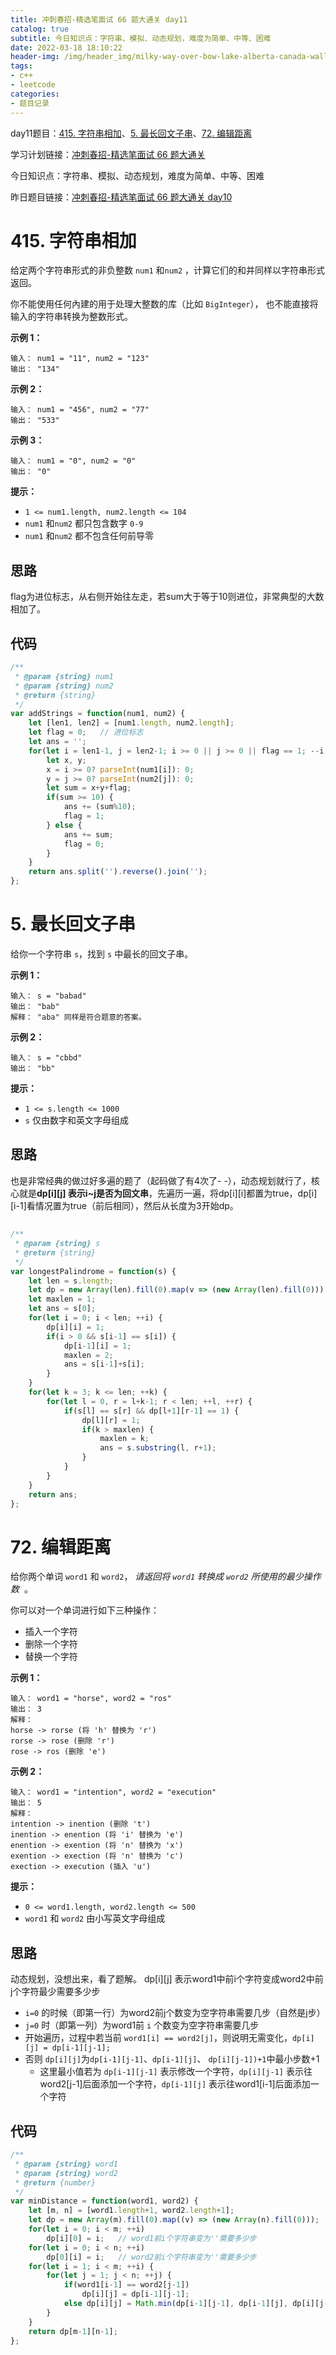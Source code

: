 ```yaml
---
title: 冲刺春招-精选笔面试 66 题大通关 day11
catalog: true
subtitle: 今日知识点：字符串、模拟、动态规划，难度为简单、中等、困难
date: 2022-03-18 18:10:22
header-img: /img/header_img/milky-way-over-bow-lake-alberta-canada-wallpaper-for-1920x1080-63-873.jpg
tags:
- c++
- leetcode
categories:
- 题目记录
---
```


day11题目：[415. 字符串相加](https://leetcode-cn.com/problems/add-strings/)、[5. 最长回文子串](https://leetcode-cn.com/problems/longest-palindromic-substring/)、[72. 编辑距离](https://leetcode-cn.com/problems/edit-distance/)

学习计划链接：[冲刺春招-精选笔面试 66 题大通关](https://leetcode-cn.com/study-plan/bytedancecampus/?progress=dcmyjb3)

今日知识点：字符串、模拟、动态规划，难度为简单、中等、困难

昨日题目链接：[冲刺春招-精选笔面试 66 题大通关 day10](https://juejin.cn/post/7076029414655393822)

# 415. 字符串相加
给定两个字符串形式的非负整数 `num1` 和`num2` ，计算它们的和并同样以字符串形式返回。

你不能使用任何內建的用于处理大整数的库（比如 `BigInteger`）， 也不能直接将输入的字符串转换为整数形式。

**示例 1：**

```
输入： num1 = "11", num2 = "123"
输出： "134"
```

**示例 2：**

```
输入： num1 = "456", num2 = "77"
输出： "533"
```

**示例 3：**

```
输入： num1 = "0", num2 = "0"
输出： "0"
```

**提示：**

-   `1 <= num1.length, num2.length <= 104`
-   `num1` 和`num2` 都只包含数字 `0-9`
-   `num1` 和`num2` 都不包含任何前导零
## 思路
flag为进位标志，从右侧开始往左走，若sum大于等于10则进位，非常典型的大数相加了。

## 代码

```js
/**
 * @param {string} num1
 * @param {string} num2
 * @return {string}
 */
var addStrings = function(num1, num2) {
    let [len1, len2] = [num1.length, num2.length];
    let flag = 0;   // 进位标志
    let ans = '';
    for(let i = len1-1, j = len2-1; i >= 0 || j >= 0 || flag == 1; --i, --j) {
        let x, y;
        x = i >= 0? parseInt(num1[i]): 0;
        y = j >= 0? parseInt(num2[j]): 0;
        let sum = x+y+flag;
        if(sum >= 10) {
            ans += (sum%10);
            flag = 1;
        } else {
            ans += sum;
            flag = 0;
        }
    }
    return ans.split('').reverse().join('');
};
```
# 5. 最长回文子串
给你一个字符串 `s`，找到 `s` 中最长的回文子串。

**示例 1：**

```
输入： s = "babad"
输出： "bab"
解释： "aba" 同样是符合题意的答案。
```

**示例 2：**

```
输入： s = "cbbd"
输出： "bb"
```

**提示：**

-   `1 <= s.length <= 1000`
-   `s` 仅由数字和英文字母组成

## 思路
也是非常经典的做过好多遍的题了（起码做了有4次了- -），动态规划就行了，核心就是**dp[i][j] 表示i~j是否为回文串**，先遍历一遍，将dp[i][i]都置为true，dp[i][i-1]看情况置为true（前后相同），然后从长度为3开始dp。
##
```js
/**
 * @param {string} s
 * @return {string}
 */
var longestPalindrome = function(s) {
    let len = s.length;
    let dp = new Array(len).fill(0).map(v => (new Array(len).fill(0))); // JS初始化二维数组全为0
    let maxlen = 1;
    let ans = s[0];
    for(let i = 0; i < len; ++i) {
        dp[i][i] = 1;
        if(i > 0 && s[i-1] == s[i]) {
            dp[i-1][i] = 1;
            maxlen = 2;
            ans = s[i-1]+s[i];
        }
    }
    for(let k = 3; k <= len; ++k) {
        for(let l = 0, r = l+k-1; r < len; ++l, ++r) {
            if(s[l] == s[r] && dp[l+1][r-1] == 1) {
                dp[l][r] = 1;
                if(k > maxlen) {
                    maxlen = k;
                    ans = s.substring(l, r+1);
                }
            }
        }
    }
    return ans;
};
```

# 72. 编辑距离
给你两个单词 `word1` 和 `word2`， *请返回将 `word1` 转换成 `word2` 所使用的最少操作数*  。

你可以对一个单词进行如下三种操作：

-   插入一个字符
-   删除一个字符
-   替换一个字符

**示例 1：**

```
输入： word1 = "horse", word2 = "ros"
输出： 3
解释：
horse -> rorse (将 'h' 替换为 'r')
rorse -> rose (删除 'r')
rose -> ros (删除 'e')
```

**示例 2：**

```
输入： word1 = "intention", word2 = "execution"
输出： 5
解释：
intention -> inention (删除 't')
inention -> enention (将 'i' 替换为 'e')
enention -> exention (将 'n' 替换为 'x')
exention -> exection (将 'n' 替换为 'c')
exection -> execution (插入 'u')
```

**提示：**

-   `0 <= word1.length, word2.length <= 500`
-   `word1` 和 `word2` 由小写英文字母组成
## 思路
动态规划，没想出来，看了题解。
dp[i][j] 表示word1中前i个字符变成word2中前j个字符最少需要多少步
- `i=0` 的时候（即第一行）为word2前j个数变为空字符串需要几步（自然是j步）
- `j=0` 时（即第一列）为word1前 `i` 个数变为空字符串需要几步
- 开始遍历，过程中若当前 `word1[i] == word2[j]`，则说明无需变化，`dp[i][j] = dp[i-1][j-1]; `
- 否则 `dp[i][j]`为`dp[i-1][j-1]`、`dp[i-1][j]`、 `dp[i][j-1])+1`中最小步数+1
    - 这里最小值若为 `dp[i-1][j-1]` 表示修改一个字符，`dp[i][j-1]` 表示往word2[j-1]后面添加一个字符，`dp[i-1][j]` 表示往word1[i-1]后面添加一个字符
## 代码
```js
/**
 * @param {string} word1
 * @param {string} word2
 * @return {number}
 */
var minDistance = function(word1, word2) {
    let [m, n] = [word1.length+1, word2.length+1];
    let dp = new Array(m).fill(0).map((v) => (new Array(n).fill(0)));
    for(let i = 0; i < m; ++i)
        dp[i][0] = i;   // word1前i个字符串变为''需要多少步
    for(let i = 0; i < n; ++i)
        dp[0][i] = i;   // word2前i个字符串变为''需要多少步
    for(let i = 1; i < m; ++i) {
        for(let j = 1; j < n; ++j) {
            if(word1[i-1] == word2[j-1])
                dp[i][j] = dp[i-1][j-1];
            else dp[i][j] = Math.min(dp[i-1][j-1], dp[i-1][j], dp[i][j-1])+1;
        }
    }
    return dp[m-1][n-1];
};
```